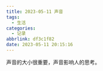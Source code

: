 ```yaml
---
title: 2023-05-11 声音
tags:
  - 生活
categories:
  - 记录
abbrlink: df3c1f82
date: 2023-05-11 20:15:16
---
```


声音的大小很重要，声音影响人的思考。
